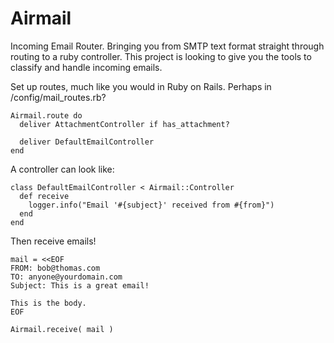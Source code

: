# Airmail
Incoming Email Router.  Bringing you from SMTP text format straight through routing to a ruby controller. 
This project is looking to give you the tools to classify and handle incoming emails.

Set up routes, much like you would in Ruby on Rails.  Perhaps in /config/mail_routes.rb?

    Airmail.route do
      deliver AttachmentController if has_attachment?

      deliver DefaultEmailController
    end

A controller can look like:

    class DefaultEmailController < Airmail::Controller
      def receive
        logger.info("Email '#{subject}' received from #{from}")
      end
    end
    

Then receive emails!

    mail = <<EOF
    FROM: bob@thomas.com
    TO: anyone@yourdomain.com
    Subject: This is a great email!

    This is the body.
    EOF

    Airmail.receive( mail )

